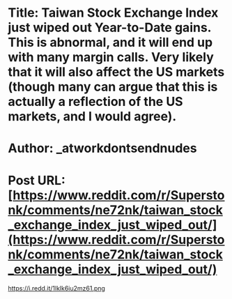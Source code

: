 # Title: Taiwan Stock Exchange Index just wiped out Year-to-Date gains. This is abnormal, and it will end up with many margin calls. Very likely that it will also affect the US markets (though many can argue that this is actually a reflection of the US markets, and I would agree).
# Author: _atworkdontsendnudes
# Post URL: [https://www.reddit.com/r/Superstonk/comments/ne72nk/taiwan_stock_exchange_index_just_wiped_out/](https://www.reddit.com/r/Superstonk/comments/ne72nk/taiwan_stock_exchange_index_just_wiped_out/)


https://i.redd.it/1lklk6iu2mz61.png